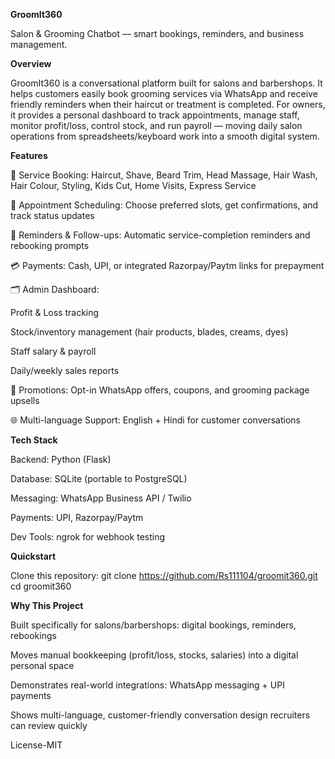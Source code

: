 **GroomIt360**

Salon & Grooming Chatbot — smart bookings, reminders, and business management.

**Overview**

GroomIt360 is a conversational platform built for salons and barbershops.
It helps customers easily book grooming services via WhatsApp and receive friendly reminders when their haircut or treatment is completed.
For owners, it provides a personal dashboard to track appointments, manage staff, monitor profit/loss, control stock, and run payroll — moving daily salon operations from spreadsheets/keyboard work into a smooth digital system.

**Features**

💇 Service Booking: Haircut, Shave, Beard Trim, Head Massage, Hair Wash, Hair Colour, Styling, Kids Cut, Home Visits, Express Service

📅 Appointment Scheduling: Choose preferred slots, get confirmations, and track status updates

🔔 Reminders & Follow-ups: Automatic service-completion reminders and rebooking prompts

💳 Payments: Cash, UPI, or integrated Razorpay/Paytm links for prepayment

🗂️ Admin Dashboard:

Profit & Loss tracking

Stock/inventory management (hair products, blades, creams, dyes)

Staff salary & payroll

Daily/weekly sales reports

📢 Promotions: Opt-in WhatsApp offers, coupons, and grooming package upsells

🌐 Multi-language Support: English + Hindi for customer conversations

**Tech Stack**

Backend: Python (Flask)

Database: SQLite (portable to PostgreSQL)

Messaging: WhatsApp Business API / Twilio

Payments: UPI, Razorpay/Paytm

Dev Tools: ngrok for webhook testing

**Quickstart**

Clone this repository:
git clone https://github.com/Rs111104/groomit360.git
cd groomit360


**Why This Project**

Built specifically for salons/barbershops: digital bookings, reminders, rebookings

Moves manual bookkeeping (profit/loss, stocks, salaries) into a digital personal space

Demonstrates real-world integrations: WhatsApp messaging + UPI payments

Shows multi-language, customer-friendly conversation design recruiters can review quickly

License-MIT
